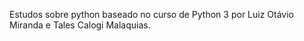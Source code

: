 Estudos sobre python baseado no curso de Python 3 por Luiz Otávio Miranda e Tales Calogi Malaquias.

